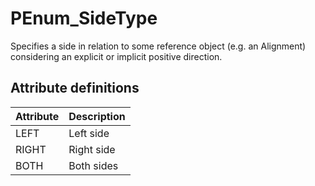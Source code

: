 PEnum_SideType
==============
Specifies a side in relation to some reference object (e.g. an Alignment)
considering an explicit or implicit positive direction.  


Attribute definitions
---------------------
| Attribute   | Description   |
|-------------|---------------|
| LEFT        | Left side     |
| RIGHT       | Right side    |
| BOTH        | Both sides    |

